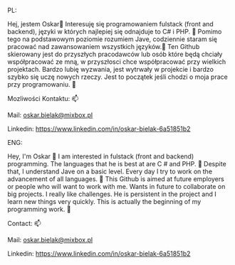 PL:

Hej, jestem Oskar👋
Interesuję się programowaniem fulstack (front and backend), języki w których najlepiej się odnajduje to C# i PHP. 👀
Pomimo tego na podstawowym poziomie rozumiem Jave, codziennie staram się pracować nad zawansowaniem wszystkich języków.🌱
Ten Github skierowany jest do przyszłych pracodawców lub osób które będą chciały współpracować ze mną, w przyszłosci chce współpracować przy wielkich projektach. 
Bardzo lubię wyzwania, jest wytrwały w projekcie i bardzo szybko się uczę nowych rzeczy. 
Jest to początek jeśli chodzi o moja prace przy programowaniu. 💞️

Mozliwości Kontaktu: 📫

Mail: oskar.bielak@mixbox.pl

Linkedin: https://www.linkedin.com/in/oskar-bielak-6a51851b2



ENG:

Hey, I'm Oskar 👋
I am interested in fulstack (front and backend) programming. The languages that he is best at are C # and PHP. 👀
Despite that, I understand Jave on a basic level. Every day I try to work on the advancement of all languages. 🌱
This Github is aimed at future employers or people who will want to work with me. Wants in future to collaborate on big projects.
I really like challenges. He is persistent in the project and I learn new things very quickly. 
This is actually the beginning of my programming work. 💞️

Contact: 📫

Mail: oskar.bielak@mixbox.pl

Linkedin: https://www.linkedin.com/in/oskar-bielak-6a51851b2
